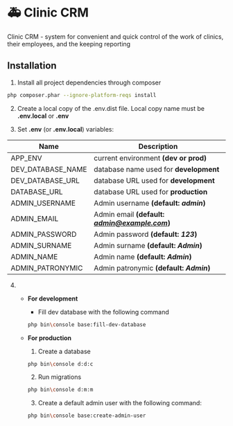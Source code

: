 # :ambulance: Clinic CRM

Clinic CRM - system for convenient and quick control of the work of clinics, their employees, and the keeping reporting

## Installation

1) Install all project dependencies through composer

```bash
php composer.phar --ignore-platform-reqs install
```

2) Create a local copy of the .env.dist file. Local copy name must be __.env.local__ or __.env__

3) Set __.env__ (or __.env.local__) variables:

Name | Description
-----|-----
APP_ENV | current environment __(dev or prod)__
DEV_DATABASE_NAME | database name used for __development__
DEV_DATABASE_URL | database URL used for __development__
DATABASE_URL | database URL used for __production__
ADMIN_USERNAME | Admin username __(default: *admin*)__
ADMIN_EMAIL | Admin email __(default: *admin@example.com*)__
ADMIN_PASSWORD | Admin password __(default: *123*)__
ADMIN_SURNAME | Admin surname __(default: *Admin*)__
ADMIN_NAME | Admin name __(default: *Admin*)__
ADMIN_PATRONYMIC | Admin patronymic __(default: *Admin*)__

4)
    - __For development__
        - Fill dev database with the following command
        ```bash
        php bin\console base:fill-dev-database
        ```

    - __For production__
        1) Create a database
        ```bash
        php bin\console d:d:c
        ```

        2) Run migrations
        ```bash
        php bin\console d:m:m
        ```

        3) Create a default admin user with the following command:
        ```bash
        php bin\console base:create-admin-user
        ```